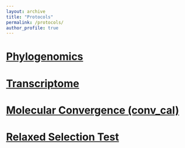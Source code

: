 ```yaml
---
layout: archive
title: "Protocols"
permalink: /protocols/
author_profile: true
---
```


# <a href="../protocols/Phylogenomics.html" target="_blank">Phylogenomics</a>  
# <a href="../protocols/transcriptome.html" target="_blank">Transcriptome</a>  
# <a href="../protocols/Molecular Convergence (conv_cal).html" target="_blank">Molecular Convergence (conv_cal)</a>  
# <a href="../protocols/Relaxed Selection Test.html" target="_blank">Relaxed Selection Test</a>  

